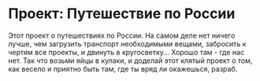 # Проект: Путешествие по России

Этот проект о путешествиях по России.
На самом деле нет ничего лучше, чем загрузить транспорт необходимыми вещами, забросить к чертям все проекты, и двинуть в кругосветку... Хорошо там - где нас нет.
Так что возьми яйцы в кулаки, и доделай этот клятый проект о том, как весело и приятно быть там, где ты вряд ли окажешься, разраб.
